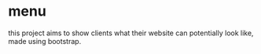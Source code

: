 # menu
this project aims to show clients what their website can potentially look like, made using bootstrap.